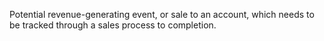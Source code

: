 Potential revenue-generating event, or sale to an account, which needs to be tracked through a sales process to completion.